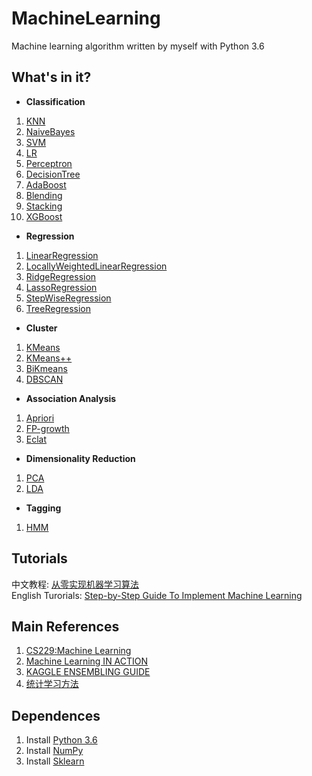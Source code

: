 # MachineLearning
Machine learning algorithm written by myself with Python 3.6
## What's in it?
+ **Classification**
1. [KNN](https://github.com/DandelionLau/MachineLearning/blob/master/KNN.py)
2. [NaiveBayes](https://github.com/DandelionLau/MachineLearning/blob/master/NaiveBayes.py)
3. [SVM](https://github.com/DandelionLau/MachineLearning/blob/master/SVM.py)
4. [LR](https://github.com/DandelionLau/MachineLearning/blob/master/LogisticRegression.py)
6. [Perceptron](https://github.com/DandelionLau/MachineLearning/blob/master/Perceptron.py)
7. [DecisionTree](https://github.com/DandelionLau/MachineLearning/blob/master/Tree.py)
8. [AdaBoost](https://github.com/DandelionLau/MachineLearning/tree/master/AdaBoost.py)
9. [Blending](https://github.com/DandelionLau/MachineLearning/blob/master/Blending.py)
10. [Stacking](https://github.com/DandelionLau/MachineLearning/blob/master/Stacking.py)
11. [XGBoost]()

+  **Regression**
1. [LinearRegression](https://github.com/DandelionLau/MachineLearning/blob/master/LinearRegression.py)
2. [LocallyWeightedLinearRegression](https://github.com/DandelionLau/MachineLearning/blob/master/LinearRegression.py)
3. [RidgeRegression](https://github.com/DandelionLau/MachineLearning/blob/master/LinearRegression.py)
4. [LassoRegression](https://github.com/DandelionLau/MachineLearning/blob/master/LinearRegression.py)  
5. [StepWiseRegression](https://github.com/DandelionLau/MachineLearning/blob/master/LinearRegression.py)
2. [TreeRegression](https://github.com/DandelionLau/MachineLearning/blob/master/Tree.py)

+ **Cluster**
1. [KMeans](https://github.com/DandelionLau/MachineLearning/blob/master/Cluster.py)
2. [KMeans++](https://github.com/DandelionLau/MachineLearning/blob/master/Cluster.py)
3. [BiKmeans](https://github.com/DandelionLau/MachineLearning/blob/master/Cluster.py)
2. [DBSCAN](https://github.com/DandelionLau/MachineLearning/blob/master/Cluster.py)

+ **Association Analysis**
1. [Apriori](https://github.com/DandelionLau/MachineLearning/blob/master/AssociationAnalysis.py)
2. [FP-growth](https://github.com/DandelionLau/MachineLearning/blob/master/AssociationAnalysis.py)
3. [Eclat](https://github.com/DandelionLau/MachineLearning/blob/master/AssociationAnalysis.py)

+ **Dimensionality Reduction**
1. [PCA](https://github.com/DandelionLau/MachineLearning/blob/master/DimensionReduction.py)
2. [LDA](https://github.com/DandelionLau/MachineLearning/blob/master/DimensionReduction.py)

+ **Tagging**
1. [HMM](https://github.com/DandelionLau/MachineLearning/blob/master/HMM.py)



## Tutorials
中文教程: [从零实现机器学习算法](https://zhuanlan.zhihu.com/easymachinelearning)  
English Turorials: [Step-by-Step Guide To Implement Machine Learning](https://www.codeproject.com/script/Articles/MemberArticles.aspx?amid=14354398)

## Main References
1. [CS229:Machine Learning](http://cs229.stanford.edu/)
2. [Machine Learning IN ACTION](https://www.manning.com/books/machine-learning-in-action)
3. [KAGGLE ENSEMBLING GUIDE](https://mlwave.com/kaggle-ensembling-guide/)
4. [统计学习方法](https://baike.baidu.com/item/%E7%BB%9F%E8%AE%A1%E5%AD%A6%E4%B9%A0%E6%96%B9%E6%B3%95/10430179)

## Dependences
1. Install [Python 3.6](https://www.python.org/)
2. Install [NumPy](http://www.numpy.org/)
2. Install [Sklearn](https://scikit-learn.org/)
